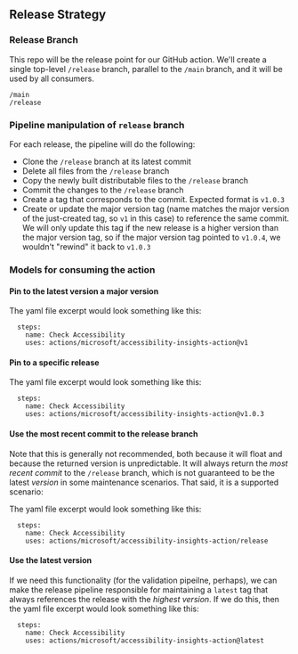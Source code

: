 <!--
Copyright (c) Microsoft Corporation. All rights reserved.
Licensed under the MIT License.
-->

## Release Strategy

### Release Branch

This repo will be the release point for our GitHub action. We'll create a single top-level `/release` branch, parallel to the `/main` branch, and it will be used by all consumers.

```
/main
/release
```

### Pipeline manipulation of `release` branch

For each release, the pipeline will do the following:

-   Clone the `/release` branch at its latest commit
-   Delete all files from the `/release` branch
-   Copy the newly built distributable files to the `/release` branch
-   Commit the changes to the `/release` branch
-   Create a tag that corresponds to the commit. Expected format is `v1.0.3`
-   Create or update the major version tag (name matches the major version of the just-created tag, so `v1` in this case) to reference the same commit. We will only update this tag if the new release is a higher version than the major version tag, so if the major version tag pointed to `v1.0.4`, we wouldn't "rewind" it back to `v1.0.3`

### Models for consuming the action

#### Pin to the latest version a major version

The yaml file excerpt would look something like this:

```
  steps:
    name: Check Accessibility
    uses: actions/microsoft/accessibility-insights-action@v1
```

#### Pin to a specific release

The yaml file excerpt would look something like this:

```
  steps:
    name: Check Accessibility
    uses: actions/microsoft/accessibility-insights-action@v1.0.3
```

#### Use the most recent commit to the release branch

Note that this is generally not recommended, both because it will float and because the returned version is unpredictable. It will always return the _most recent commit_ to the `/release` branch, which is not guaranteed to be the latest _version_ in some maintenance scenarios. That said, it is a supported scenario:

The yaml file excerpt would look something like this:

```
  steps:
    name: Check Accessibility
    uses: actions/microsoft/accessibility-insights-action/release
```

#### Use the latest version

If we need this functionality (for the validation pipeilne, perhaps), we can make the release pipeline responsible for maintaining a `latest` tag that always references the release with the _highest version_. If we do this, then the yaml file excerpt would look something like this:

```
  steps:
    name: Check Accessibility
    uses: actions/microsoft/accessibility-insights-action@latest
```
